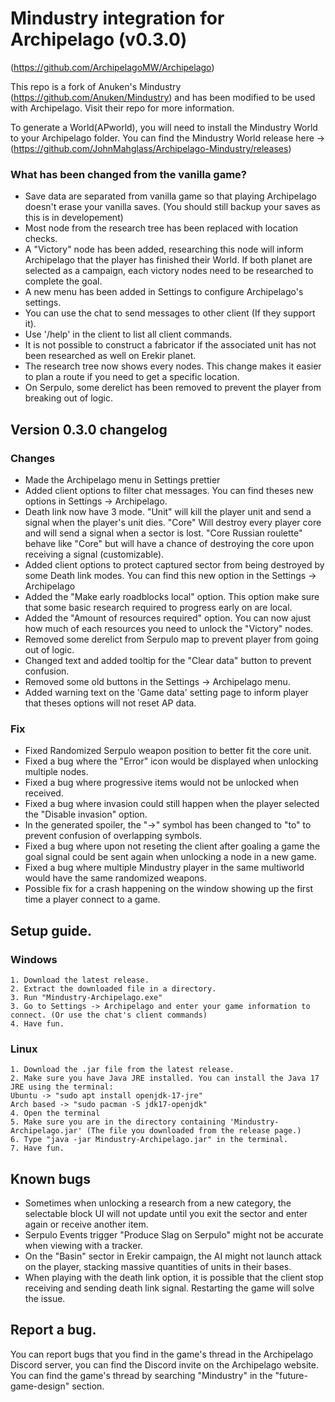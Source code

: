 # Mindustry integration for Archipelago (v0.3.0)
(https://github.com/ArchipelagoMW/Archipelago)

This repo is a fork of Anuken's Mindustry (https://github.com/Anuken/Mindustry) and has been modified to be used with Archipelago. Visit their repo for more information.

To generate a World(APworld), you will need to install the Mindustry World to your Archipelago folder. You can find the Mindustry World release here -> (https://github.com/JohnMahglass/Archipelago-Mindustry/releases)

### What has been changed from the vanilla game?

- Save data are separated from vanilla game so that playing Archipelago doesn't erase your vanilla saves. (You should still backup your saves as this is in developement)
- Most node from the research tree has been replaced with location checks.
- A "Victory" node has been added, researching this node will inform Archipelago that the player has finished their World. If both planet are selected as a campaign, each victory nodes need to be researched to complete the goal.
- A new menu has been added in Settings to configure Archipelago's settings.
- You can use the chat to send messages to other client (If they support it).
- Use '/help' in the client to list all client commands.
- It is not possible to construct a fabricator if the associated unit has not been researched as well on Erekir planet.
- The research tree now shows every nodes. This change makes it easier to plan a route if you need to get a specific location.
- On Serpulo, some derelict has been removed to prevent the player from breaking out of logic.

## Version 0.3.0 changelog
### Changes
- Made the Archipelago menu in Settings prettier
- Added client options to filter chat messages. You can find theses new options in Settings -> Archipelago.
- Death link now have 3 mode. "Unit" will kill the player unit and send a signal when the player's unit dies. "Core" Will destroy every player core and will send a signal when a sector is lost. "Core Russian roulette" behave like "Core" but will have a chance of destroying the core upon receiving a signal (customizable).
- Added client options to protect captured sector from being destroyed by some Death link modes. You can find this new option in the Settings -> Archipelago
- Added the "Make early roadblocks local" option. This option make sure that some basic research required to progress early on are local.
- Added the "Amount of resources required" option. You can now ajust how much of each resources you need to unlock the "Victory" nodes.
- Removed some derelict from Serpulo map to prevent player from going out of logic.
- Changed text and added tooltip for the "Clear data" button to prevent confusion.
- Removed some old buttons in the Settings -> Archipelago menu.
- Added warning text on the 'Game data' setting page to inform player that theses options will not reset AP data.

### Fix
- Fixed Randomized Serpulo weapon position to better fit the core unit.
- Fixed a bug where the "Error" icon would be displayed when unlocking multiple nodes.
- Fixed a bug where progressive items would not be unlocked when received.
- Fixed a bug where invasion could still happen when the player selected the "Disable invasion" option.
- In the generated spoiler, the "->" symbol has been changed to "to" to prevent confusion of overlapping symbols.
- Fixed a bug where upon not reseting the client after goaling a game the goal signal could be sent again when unlocking a node in a new game.
- Fixed a bug where multiple Mindustry player in the same multiworld would have the same randomized weapons.
- Possible fix for a crash happening on the window showing up the first time a player connect to a game.


## Setup guide.

### Windows
	1. Download the latest release.
	2. Extract the downloaded file in a directory.
	3. Run "Mindustry-Archipelago.exe"
	3. Go to Settings -> Archipelago and enter your game information to connect. (Or use the chat's client commands)
	4. Have fun.

### Linux
	1. Download the .jar file from the latest release.
    2. Make sure you have Java JRE installed. You can install the Java 17 JRE using the terminal:
    Ubuntu -> "sudo apt install openjdk-17-jre"
    Arch based -> "sudo pacman -S jdk17-openjdk"
    4. Open the terminal
    5. Make sure you are in the directory containing 'Mindustry-Archipelago.jar' (The file you downloaded from the release page.)
    6. Type "java -jar Mindustry-Archipelago.jar" in the terminal.
    7. Have fun.


## Known bugs

- Sometimes when unlocking a research from a new category, the selectable block UI will not update until you exit the sector and enter again or receive another item.
- Serpulo Events trigger "Produce Slag on Serpulo" might not be accurate when viewing with a tracker.
- On the "Basin" sector in Erekir campaign, the AI might not launch attack on the player, stacking massive quantities of units in their bases.
- When playing with the death link option, it is possible that the client stop receiving and sending death link signal. Restarting the game will solve the issue.

## Report a bug.
You can report bugs that you find in the game's thread in the Archipelago Discord server, you can find the Discord invite on the Archipelago website. You can find the game's thread by searching "Mindustry" in the "future-game-design" section.